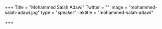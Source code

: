 +++
Title = "Mohammed Salah Adawi"
Twitter = ""
image = "mohammed-salah-adawi.jpg"
type = "speaker"
linktitle = "mohammed-salah-adawi"

+++



